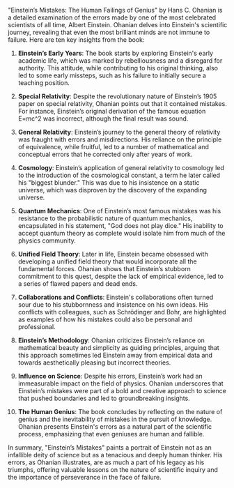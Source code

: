 "Einstein’s Mistakes: The Human Failings of Genius" by Hans C. Ohanian is a detailed examination of the errors made by one of the most celebrated scientists of all time, Albert Einstein. Ohanian delves into Einstein's scientific journey, revealing that even the most brilliant minds are not immune to failure. Here are ten key insights from the book:

1. **Einstein’s Early Years**: The book starts by exploring Einstein's early academic life, which was marked by rebelliousness and a disregard for authority. This attitude, while contributing to his original thinking, also led to some early missteps, such as his failure to initially secure a teaching position.

2. **Special Relativity**: Despite the revolutionary nature of Einstein’s 1905 paper on special relativity, Ohanian points out that it contained mistakes. For instance, Einstein’s original derivation of the famous equation E=mc^2 was incorrect, although the final result was sound.

3. **General Relativity**: Einstein’s journey to the general theory of relativity was fraught with errors and misdirections. His reliance on the principle of equivalence, while fruitful, led to a number of mathematical and conceptual errors that he corrected only after years of work.

4. **Cosmology**: Einstein’s application of general relativity to cosmology led to the introduction of the cosmological constant, a term he later called his "biggest blunder." This was due to his insistence on a static universe, which was disproven by the discovery of the expanding universe.

5. **Quantum Mechanics**: One of Einstein’s most famous mistakes was his resistance to the probabilistic nature of quantum mechanics, encapsulated in his statement, "God does not play dice." His inability to accept quantum theory as complete would isolate him from much of the physics community.

6. **Unified Field Theory**: Later in life, Einstein became obsessed with developing a unified field theory that would incorporate all the fundamental forces. Ohanian shows that Einstein’s stubborn commitment to this quest, despite the lack of empirical evidence, led to a series of flawed papers and dead ends.

7. **Collaborations and Conflicts**: Einstein's collaborations often turned sour due to his stubbornness and insistence on his own ideas. His conflicts with colleagues, such as Schrödinger and Bohr, are highlighted as examples of how his mistakes could also be personal and professional.

8. **Einstein’s Methodology**: Ohanian criticizes Einstein’s reliance on mathematical beauty and simplicity as guiding principles, arguing that this approach sometimes led Einstein away from empirical data and towards aesthetically pleasing but incorrect theories.

9. **Influence on Science**: Despite his errors, Einstein’s work had an immeasurable impact on the field of physics. Ohanian underscores that Einstein’s mistakes were part of a bold and creative approach to science that pushed boundaries and led to groundbreaking insights.

10. **The Human Genius**: The book concludes by reflecting on the nature of genius and the inevitability of mistakes in the pursuit of knowledge. Ohanian presents Einstein's errors as a natural part of the scientific process, emphasizing that even geniuses are human and fallible.

In summary, "Einstein’s Mistakes" paints a portrait of Einstein not as an infallible deity of science but as a tenacious and deeply human thinker. His errors, as Ohanian illustrates, are as much a part of his legacy as his triumphs, offering valuable lessons on the nature of scientific inquiry and the importance of perseverance in the face of failure.